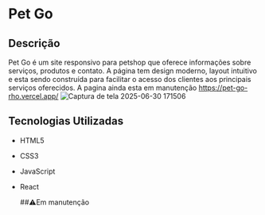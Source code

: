 # Pet Go

## Descrição

Pet Go é um site responsivo para petshop que oferece informações sobre serviços, produtos e contato. A página tem design moderno, layout intuitivo e esta sendo construída para facilitar o acesso dos clientes aos principais serviços oferecidos.
A pagina ainda esta em manutenção
https://pet-go-rho.vercel.app/
![Captura de tela 2025-06-30 171506](https://github.com/user-attachments/assets/999f9b70-2fa7-4530-b4bc-49fcf9306c5f)

## Tecnologias Utilizadas

- HTML5
- CSS3 
- JavaScript
- React

  ##⚠️Em manutenção



